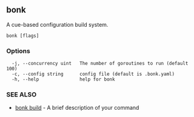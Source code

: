 <!-- Code generated by cobra. DO NOT EDIT -->

## bonk

A cue-based configuration build system.

```
bonk [flags]
```

### Options

```
  -j, --concurrency uint   The number of goroutines to run (default 100)
  -c, --config string      config file (default is .bonk.yaml)
  -h, --help               help for bonk
```

### SEE ALSO

* [bonk build](bonk_build.md)	 - A brief description of your command
